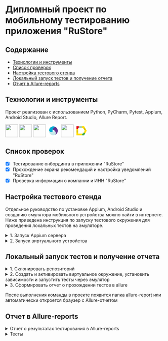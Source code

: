 # Дипломный проект по мобильному тестированию приложения "RuStore"


## Содержание
- [Технологии и инструменты](#технологии-и-инструменты)
- [Список проверок](#список-проверок)
- [Настройка тестового стенда](#настройка-тестового-стенда)
- [Локальный запуск тестов и получение отчета](#локальный-запуск-тестов-и-получение-отчета)
- [Отчет в Allure-reports](#отчет-в-allure-reports)




## Технологии и инструменты
Проект реализован с использованием Python, PyCharm, Pytest, Appium, Android Studio, Allure Report.
<p align="left">

<img src="https://cdn.jsdelivr.net/gh/devicons/devicon@latest/icons/python/python-original.svg" height="40" width="40"/>
<img src="https://cdn.jsdelivr.net/gh/devicons/devicon@latest/icons/pycharm/pycharm-original.svg" height="40" width="40"/>
<img src="https://cdn.jsdelivr.net/gh/devicons/devicon@latest/icons/pytest/pytest-original.svg" height="40" width="40"/>
<img src="design/icons/Appium_pic.svg" height="40" width="40"/>
<img src="https://cdn.jsdelivr.net/gh/devicons/devicon@latest/icons/androidstudio/androidstudio-original.svg" height="40" width="40"/>
<img src="design/icons/Allure_Report.svg" height="40" width="40"/>  
     


## Список проверок

- [x] Тестирование онбординга в приложении "RuStore"
- [x] Прохождение экрана рекомендаций и настройка уведомлений "RuStore"
- [x] Проверка информации о компании и ИНН "RuStore"

## Настройка тестового стенда

Отдельное руководство по установке Appium, Android Studio и созданию эмулятора мобильного устройства можно найти в интернете. Ниже приведена инструкция по запуску тестового окружения для проведения локальных тестов на эмуляторе.

<details><summary>1. Запуск Appium сервера</summary>
Для запуска Appium необходимо открыть командную строку и выполнить следующую команду:

```
appium --base-path "/wd/hub"
```
</details>

<details><summary>2. Запуск виртуального устройства</summary>
Для того чтобы запустить виртуальное устройство, необходимо открыть Android Studio и на странице Device Manager в строке с созданным устройством нажать на кнопку "Play"

![This is an image](design/images/1.png)

![This is an image](design/images/3.png)

</details>

## Локальный запуск тестов и получение отчета

<details><summary>1. Склонировать репозиторий</summary>

```
git clone git@github.com:alisaholmes/Mobil_Exam_RuStore.git
```
</details>


<details><summary>2. Создать и активировать виртуальное окружение, установить зависимости и запустить тесты через эмулятор</summary>

```
python -m venv .venv
source .venv/bin/activate
pip install -r requirements.txt
pytest --context=local_emulator
```
</details>

<details><summary>3. Сформировать отчет о прохождении тестов в allure</summary>

```
allure serve allure-results
```
Или 

```
allure generate
```
</details>

 После выполнения команды в проекте появится папка allure-report или автоматически откроется браузер с Allure-отчетом

## Отчет в Allure-reports

<details><summary>Отчет о результатах тестирования в Allure-reports</summary>

<img src="design/images/allure_1.png">

</details>
<details><summary>Тесты</summary>

<img src="design/images/allure_2.png">

</details>
